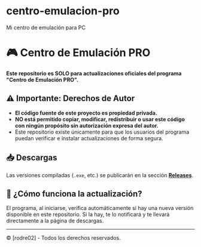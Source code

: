 # centro-emulacion-pro
Mi centro de emulación para PC
# 🎮 Centro de Emulación PRO

**Este repositorio es SOLO para actualizaciones oficiales del programa "Centro de Emulación PRO".**

## ⚠️ Importante: Derechos de Autor

*   **El código fuente de este proyecto es propiedad privada.**
*   **NO está permitido copiar, modificar, redistribuir o usar este código con ningún propósito sin autorización expresa del autor.**
*   Este repositorio existe únicamente para que los usuarios del programa puedan verificar e instalar actualizaciones de forma segura.

## 📥 Descargas

Las versiones compiladas (`.exe`, etc.) se publicarán en la sección **[Releases](https://github.com/TU_USUARIO/TU_REPO/releases)**.

## 🔄 ¿Cómo funciona la actualización?

El programa, al iniciarse, verifica automáticamente si hay una nueva versión disponible en este repositorio. Si la hay, te lo notificará y te llevará directamente a la página de descargas.

---

© [rodre02] - Todos los derechos reservados.
